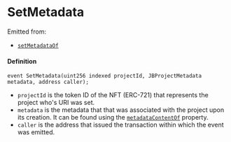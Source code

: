 # SetMetadata

Emitted from:

* [`setMetadataOf`](/dev/api/contracts/jbprojects/write/setmetadataof.md)

#### Definition

```
event SetMetadata(uint256 indexed projectId, JBProjectMetadata metadata, address caller);
```

* `projectId` is the token ID of the NFT (ERC-721) that represents the project who's URI was set.
* `metadata` is the metadata that that was associated with the project upon its creation. It can be found using the [`metadataContentOf`](/dev/api/contracts/jbprojects/properties/metadatacontentof.md) property.
* `caller` is the address that issued the transaction within which the event was emitted.
